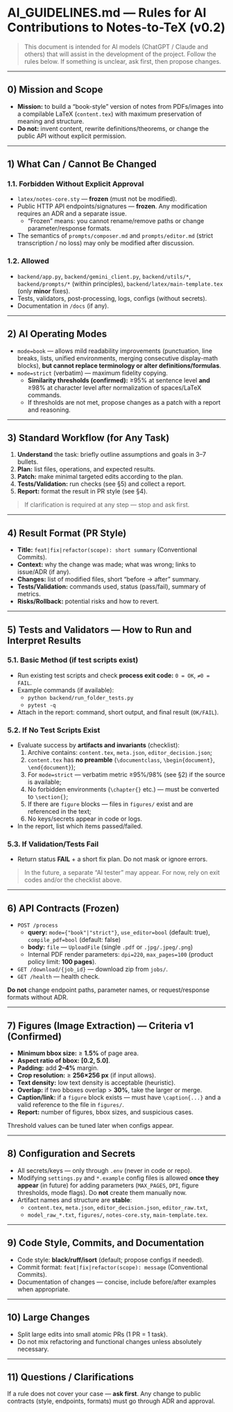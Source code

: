 # AI_GUIDELINES.md — Rules for AI Contributions to Notes-to-TeX (v0.2)

> This document is intended for AI models (ChatGPT / Claude and others) that will assist in the development of the project.
> Follow the rules below. If something is unclear, ask first, then propose changes.

---

## 0) Mission and Scope
- **Mission:** to build a “book-style” version of notes from PDFs/images into a compilable LaTeX (`content.tex`) with maximum preservation of meaning and structure.
- **Do not:** invent content, rewrite definitions/theorems, or change the public API without explicit permission.

---

## 1) What Can / Cannot Be Changed

### 1.1. Forbidden Without Explicit Approval
- `latex/notes-core.sty` — **frozen** (must not be modified).
- Public HTTP API endpoints/signatures — **frozen**. Any modification requires an ADR and a separate issue.
  - “Frozen” means: you cannot rename/remove paths or change parameter/response formats.
- The semantics of `prompts/composer.md` and `prompts/editor.md` (strict transcription / no loss) may only be modified after discussion.

### 1.2. Allowed
- `backend/app.py`, `backend/gemini_client.py`, `backend/utils/*`, `backend/prompts/*` (within principles), `backend/latex/main-template.tex` (only **minor** fixes).
- Tests, validators, post-processing, logs, configs (without secrets).
- Documentation in `/docs` (if any).

---

## 2) AI Operating Modes
- `mode=book` — allows mild readability improvements (punctuation, line breaks, lists, unified environments, merging consecutive display-math blocks), **but cannot replace terminology or alter definitions/formulas**.
- `mode=strict` (verbatim) — maximum fidelity copying.
  - **Similarity thresholds (confirmed):** ≥95% at sentence level **and** ≥98% at character level after normalization of spaces/LaTeX commands.
  - If thresholds are not met, propose changes as a patch with a report and reasoning.

---

## 3) Standard Workflow (for Any Task)
1. **Understand** the task: briefly outline assumptions and goals in 3–7 bullets.
2. **Plan:** list files, operations, and expected results.
3. **Patch:** make minimal targeted edits according to the plan.
4. **Tests/Validation:** run checks (see §5) and collect a report.
5. **Report:** format the result in PR style (see §4).

> If clarification is required at any step — stop and ask first.

---

## 4) Result Format (PR Style)
- **Title:** `feat|fix|refactor(scope): short summary` (Conventional Commits).
- **Context:** why the change was made; what was wrong; links to issue/ADR (if any).
- **Changes:** list of modified files, short “before → after” summary.
- **Tests/Validation:** commands used, status (pass/fail), summary of metrics.
- **Risks/Rollback:** potential risks and how to revert.

---

## 5) Tests and Validators — How to Run and Interpret Results

### 5.1. Basic Method (if test scripts exist)
- Run existing test scripts and check **process exit code:** `0 = OK`, `≠0 = FAIL`.
- Example commands (if available):
  - `python backend/run_folder_tests.py`
  - `pytest -q`
- Attach in the report: command, short output, and final result (`OK/FAIL`).

### 5.2. If No Test Scripts Exist
- Evaluate success by **artifacts and invariants** (checklist):
  1) Archive contains: `content.tex`, `meta.json`, `editor_decision.json`;
  2) `content.tex` has **no preamble** (`\documentclass`, `\begin{document}`, `\end{document}`);
  3) For `mode=strict` — verbatim metric ≥95%/98% (see §2) if the source is available;
  4) No forbidden environments (`\chapter{}` etc.) — must be converted to `\section{}`;
  5) If there are `figure` blocks — files in `figures/` exist and are referenced in the text;
  6) No keys/secrets appear in code or logs.
- In the report, list which items passed/failed.

### 5.3. If Validation/Tests Fail
- Return status **FAIL** + a short fix plan. Do not mask or ignore errors.

> In the future, a separate “AI tester” may appear. For now, rely on exit codes and/or the checklist above.

---

## 6) API Contracts (Frozen)
- `POST /process`
  - **query:** `mode={"book"|"strict"}`, `use_editor=bool` (default: true), `compile_pdf=bool` (default: false)
  - **body:** `file` — `UploadFile` (single `.pdf` or `.jpg/.jpeg/.png`)
  - Internal PDF render parameters: `dpi=220`, `max_pages=100` (product policy limit: **100 pages**).
- `GET /download/{job_id}` — download zip from `jobs/`.
- `GET /health` — health check.

**Do not** change endpoint paths, parameter names, or request/response formats without ADR.

---

## 7) Figures (Image Extraction) — Criteria v1 (Confirmed)
- **Minimum bbox size:** ≥ **1.5%** of page area.
- **Aspect ratio of bbox:** **[0.2, 5.0]**.
- **Padding:** add **2–4%** margin.
- **Crop resolution:** ≥ **256×256 px** (if input allows).
- **Text density:** low text density is acceptable (heuristic).
- **Overlap:** if two bboxes overlap > **30%**, take the larger or merge.
- **Caption/link:** if a `figure` block exists — must have `\caption{...}` and a valid reference to the file in `figures/`.
- **Report:** number of figures, bbox sizes, and suspicious cases.

Threshold values can be tuned later when configs appear.

---

## 8) Configuration and Secrets
- All secrets/keys — only through `.env` (never in code or repo).
- Modifying `settings.py` and `*.example` config files is allowed **once they appear** (in future) for adding parameters (`MAX_PAGES`, `DPI`, figure thresholds, mode flags). Do **not** create them manually now.
- Artifact names and structure are **stable**:
  - `content.tex`, `meta.json`, `editor_decision.json`, `editor_raw.txt`,
  - `model_raw_*.txt`, `figures/`, `notes-core.sty`, `main-template.tex`.

---

## 9) Code Style, Commits, and Documentation
- Code style: **black/ruff/isort** (default; propose configs if needed).
- Commit format: `feat|fix|refactor(scope): message` (Conventional Commits).
- Documentation of changes — concise, include before/after examples when appropriate.

---

## 10) Large Changes
- Split large edits into small atomic PRs (1 PR = 1 task).
- Do not mix refactoring and functional changes unless absolutely necessary.

---

## 11) Questions / Clarifications
If a rule does not cover your case — **ask first**.
Any change to public contracts (style, endpoints, formats) must go through ADR and approval.
